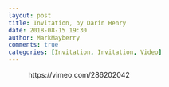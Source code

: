 ```yaml
---
layout: post
title: Invitation, by Darin Henry
date: 2018-08-15 19:30
author: MarkMayberry
comments: true
categories: [Invitation, Invitation, Video]
---
```

<!-- wp:core-embed/vimeo {"url":"https://vimeo.com/286202042","type":"video","providerNameSlug":"vimeo"} -->
<figure class="wp-block-embed-vimeo wp-block-embed is-type-video is-provider-vimeo">
https://vimeo.com/286202042
</figure>
<!-- /wp:core-embed/vimeo -->
